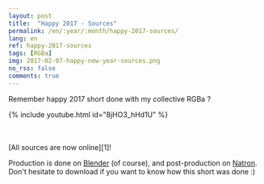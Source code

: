 ```yaml
---
layout: post
title:  "Happy 2017 - Sources"
permalink: /en/:year/:month/happy-2017-sources/
lang: en
ref: happy-2017-sources
tags: [RGBa]
img: 2017-02-07-happy-new-year-sources.png
no_rss: false
comments: true
---
```


Remember happy 2017 short done with my collective RGBa ?  

{% include youtube.html id="8jHO3_hHd1U" %}

<br/>
<br/>
[All sources are now online][1]!

Production is done on [Blender][2] (of course), and post-production on [Natron][3].  
Don't hesitate to download if you want to know how this short was done :)

[1]: https://framagit.org/rgba/happy2017
[2]: http://blender.org
[3]: http://natron.fr/
